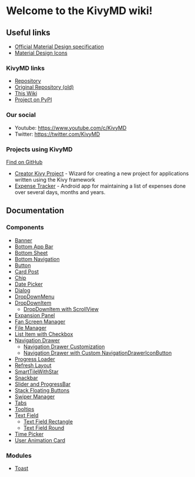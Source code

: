 Welcome to the KivyMD wiki!
===========================


Useful links
------------

* [Official Material Design specification](https://material.io/)
* [Material Design Icons](https://materialdesignicons.com/)

### KivyMD links

* [Repository](https://github.com/HeaTTheatR/KivyMD)
* [Original Repository (old)](https://gitlab.com/kivymd/KivyMD)
* [This Wiki](https://github.com/HeaTTheatR/KivyMD/wiki)
* [Project on PyPI](https://pypi.org/project/kivymd/)

### Our social

* Youtube: https://www.youtube.com/c/KivyMD
* Twitter: https://twitter.com/KivyMD

### Projects using KivyMD

[Find on GitHub](https://github.com/HeaTTheatR/KivyMD/network/dependents)

* [Creator Kivy Project](https://github.com/HeaTTheatR/CreatorKivyProject) - Wizard for creating a new project for applications written using the Kivy framework
* [Expense Tracker](https://github.com/adityabhawsingka/ExpenseTracker) - Android app for maintaining a list of expenses done over several days, months and years.


Documentation
-------------

### Components

* [Banner](Components-Banner)
* [Bottom App Bar](Components-Bottom-App-Bar)
* [Bottom Sheet](Components-Bottom-Sheet)
* [Bottom Navigation](Components-Bottom-Navigation)
* [Button](Components-Button)
* [Card Post](Components-Card-Post)
* [Chip](Components-Chip)
* [Date Picker](Components-Date-Picker)
* [Dialog](Components-Dialog)
* [DropDownMenu](Components-DropDownMenu)
* [DropDownItem](Components-DropDownItem)
  * [DropDownItem with ScrollView](Components-DropDownItem-with-ScrollView)
* [Expansion Panel](Components-Expansion-Panel)
* [Fan Screen Manager](Components-Fan-Screen-Manager)
* [File Manager](Components-File-Manager)
* [List Item with Checkbox](Components-List-Item-with-Checkbox)
* [Navigation Drawer](Components-Navigation-Drawer)
  * [Navigation Drawer Customization](Components-Navigation-Drawer-Custom)
  * [Navigation Drawer with Custom NavigationDrawerIconButton](Components-Navigation-Drawer-with-custom-NavigationDrawerIconButton)
* [Progress Loader](Components-Progress-Loader)
* [Refresh Layout](Components-Refresh-Layout)
* [SmartTileWithStar](Components-SmartTileWithStar)
* [Snackbar](Components-Snackbar)
* [Slider and ProgressBar](Components-Slider-and-ProgressBar)
* [Stack Floating Buttons](Components-Stack-Floating-Buttons)
* [Swiper Manager](Components-Swiper-Manager)
* [Tabs](Components-Tabs)
* [Tooltips](Components-Tooltips)
* [Text Field](Components-Text-Field)
  * [Text Field Rectangle](Components-Text-Field-Rectangle)
  * [Text Field Round](Components-Text-Field-Round)
* [Time Picker](Components-Time-Picker)
* [User Animation Card](Components-User-Animation-Card)

### Modules

* [Toast](Toast)
